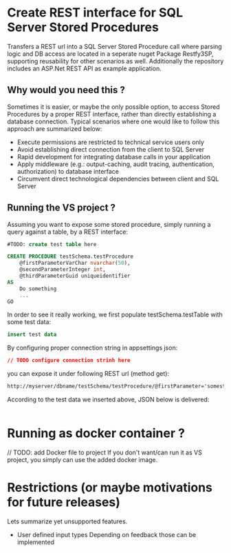 # Create REST interface for SQL Server Stored Procedures
Transfers a REST url into a SQL Server Stored Procedure call where parsing logic and DB access are located in a seperate nuget Package 
Restfy3SP, supporting reusability for other scenarios as well. Additionally the repository includes an ASP.Net REST API as example application. 
## Why would you need this ?
Sometimes it is easier, or maybe the only possible option, to access Stored Procedures by a proper REST interface, rather than directly establishing a database connection. Typical scenarios where one would like to follow this approach are summarized below:
* Execute permissions are restricted to technical service users only 
* Avoid establishing direct connection from the client to SQL Server
* Rapid development for integrating database calls in your application
* Apply middleware (e.g.: output-caching, audit tracing, authentication, authorization) to database interface 
* Circumvent direct technological dependencies between client and SQL Server
## Running the VS project ?
Assuming you want to expose some stored procedure, simply running a query against a table, by a REST interface:
```SQL
#TODO: create test table here

CREATE PROCEDURE testSchema.testProcedure  
    @firstParameterVarChar nvarchar(50),   
    @secondParameterInteger int,
    @thirdParameterGuid uniqueidentifier
AS   
    Do something
    ... 
GO  
```
In order to see it really working, we first populate testSchema.testTable with some test data:
```SQL
insert test data
```
By configuring proper connection string in appsettings json:
```JSON
// TODO configure connection strinh here
```
you can expose it under following REST url (method get):
```html
http://myserver/dbname/testSchema/testProcedure/@firstParameter='somestring',@secondParameter=23,@thirdParameter=42e67646-7863-4498-9221-b38e31ebf9ed
```
According to the test data we inserted above, JSON below is delivered:
```JSON
```
# Running as docker container ?
// TODO: add Docker file to project
If you don't want/can run it as VS project, you simply can use the added docker image.
# Restrictions (or maybe motivations for future releases) 
Lets summarize yet unsupported features. 
* User defined input types 
Depending on feedback those can be implemented

